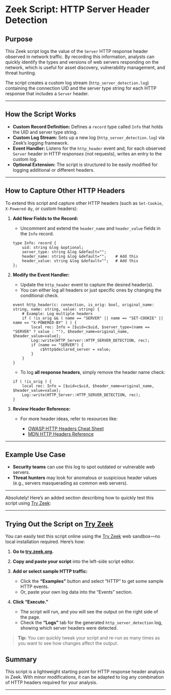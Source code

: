 # Zeek Script: HTTP Server Header Detection

## Purpose

This Zeek script logs the value of the `Server` HTTP response header observed in network traffic. By recording this information, analysts can quickly identify the types and versions of web servers responding on the network, which is useful for asset discovery, vulnerability management, and threat hunting.

The script creates a custom log stream (`http_server_detection.log`) containing the connection UID and the server type string for each HTTP response that includes a `Server` header.

---

## How the Script Works

* **Custom Record Definition:** Defines a `record` type called `Info` that holds the UID and server type string.
* **Custom Log Stream:** Sets up a new log (`http_server_detection.log`) via Zeek’s logging framework.
* **Event Handler:** Listens for the `http_header` event and, for each observed `Server` header in HTTP *responses* (not requests), writes an entry to the custom log.
* **Optional Extension:** The script is structured to be easily modified for logging additional or different headers.

---

## How to Capture Other HTTP Headers

To extend this script and capture other HTTP headers (such as `Set-Cookie`, `X-Powered-By`, or custom headers):

1. **Add New Fields to the Record:**

   * Uncomment and extend the `header_name` and `header_value` fields in the `Info` record.

   ```zeek
   type Info: record {
       uid: string &log &optional;
       server_type: string &log &default="";
       header_name: string &log &default="";    # Add this
       header_value: string &log &default="";   # Add this
   };
   ```

2. **Modify the Event Handler:**

   * Update the `http_header` event to capture the desired header(s).
   * You can either log all headers or just specific ones by changing the conditional check.

   ```zeek
   event http_header(c: connection, is_orig: bool, original_name: string, name: string, value: string) {
       # Example: Log multiple headers
       if ( !is_orig && ( name == "SERVER" || name == "SET-COOKIE" || name == "X-POWERED-BY" ) ) {
           local rec: Info = [$uid=c$uid, $server_type=(name == "SERVER" ? value : ""), $header_name=original_name, $header_value=value];
           Log::write(HTTP_Server::HTTP_SERVER_DETECTION, rec);
           if (name == "SERVER") {
               c$http$declared_server = value;
           }
       }
   }
   ```

   * To log **all response headers**, simply remove the header name check:

   ```zeek
   if ( !is_orig ) {
       local rec: Info = [$uid=c$uid, $header_name=original_name, $header_value=value];
       Log::write(HTTP_Server::HTTP_SERVER_DETECTION, rec);
   }
   ```

3. **Review Header Reference:**

   * For more header ideas, refer to resources like:

     * [OWASP HTTP Headers Cheat Sheet](https://cheatsheetseries.owasp.org/cheatsheets/HTTP_Headers_Cheat_Sheet.html)
     * [MDN HTTP Headers Reference](https://developer.mozilla.org/en-US/docs/Web/HTTP/Headers)

---

## Example Use Case

* **Security teams** can use this log to spot outdated or vulnerable web servers.
* **Threat hunters** may look for anomalous or suspicious header values (e.g., servers masquerading as common web servers).

---
Absolutely! Here’s an added section describing how to quickly test this script using [Try Zeek](https://try.zeek.org/):

---

## Trying Out the Script on [Try Zeek](https://try.zeek.org/)

You can easily test this script online using the [Try Zeek](https://try.zeek.org/) web sandbox—no local installation required. Here’s how:

1. **Go to [try.zeek.org](https://try.zeek.org/).**

2. **Copy and paste your script** into the left-side script editor.

3. **Add or select sample HTTP traffic:**

   * Click the **“Examples”** button and select “HTTP” to get some sample HTTP events.
   * Or, paste your own log data into the “Events” section.

4. **Click “Execute.”**

   * The script will run, and you will see the output on the right side of the page.
   * Check the **“Logs”** tab for the generated `http_server_detection` log, showing which server headers were detected.


> **Tip:** You can quickly tweak your script and re-run as many times as you want to see how changes affect the output.



## Summary

This script is a lightweight starting point for HTTP response header analysis in Zeek. With minor modifications, it can be adapted to log any combination of HTTP headers required for your analysis.


---
